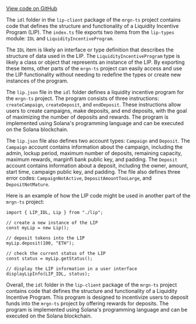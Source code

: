 [View code on GitHub](https://github.com/mrgnlabs/mrgn-ts/.autodoc/docs/json/packages/lip-client/src/idl)

The `idl` folder in the `lip-client` package of the `mrgn-ts` project contains code that defines the structure and functionality of a Liquidity Incentive Program (LIP). The `index.ts` file exports two items from the `lip-types` module: `IDL` and `LiquidityIncentiveProgram`. 

The `IDL` item is likely an interface or type definition that describes the structure of data used in the LIP. The `LiquidityIncentiveProgram` type is likely a class or object that represents an instance of the LIP. By exporting these items, other parts of the `mrgn-ts` project can easily access and use the LIP functionality without needing to redefine the types or create new instances of the program.

The `lip.json` file in the `idl` folder defines a liquidity incentive program for the `mrgn-ts` project. The program consists of three instructions: `createCampaign`, `createDeposit`, and `endDeposit`. These instructions allow users to create campaigns, make deposits, and end deposits, with the goal of maximizing the number of deposits and rewards. The program is implemented using Solana's programming language and can be executed on the Solana blockchain.

The `lip.json` file also defines two account types: `Campaign` and `Deposit`. The `Campaign` account contains information about the campaign, including the admin, lockup period, maximum number of deposits, remaining capacity, maximum rewards, marginfi bank public key, and padding. The `Deposit` account contains information about a deposit, including the owner, amount, start time, campaign public key, and padding. The file also defines three error codes: `CampaignNotActive`, `DepositAmountTooLarge`, and `DepositNotMature`.

Here is an example of how the LIP code might be used in another part of the `mrgn-ts` project:

```
import { LIP_IDL, Lip } from "./lip";

// create a new instance of the LIP
const myLip = new Lip();

// deposit tokens into the LIP
myLip.deposit(100, "ETH");

// check the current status of the LIP
const status = myLip.getStatus();

// display the LIP information in a user interface
displayLipInfo(LIP_IDL, status);
```

Overall, the `idl` folder in the `lip-client` package of the `mrgn-ts` project contains code that defines the structure and functionality of a Liquidity Incentive Program. This program is designed to incentivize users to deposit funds into the `mrgn-ts` project by offering rewards for deposits. The program is implemented using Solana's programming language and can be executed on the Solana blockchain.
